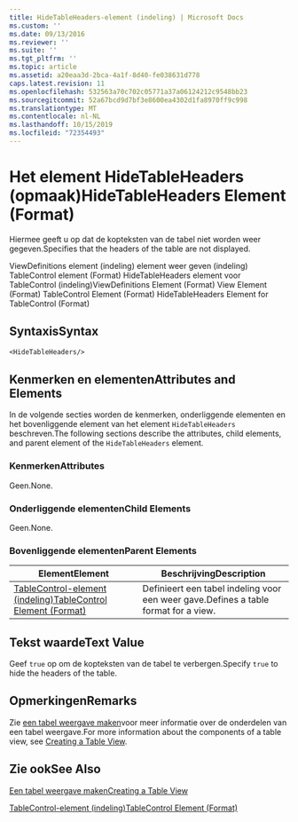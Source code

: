 ```yaml
---
title: HideTableHeaders-element (indeling) | Microsoft Docs
ms.custom: ''
ms.date: 09/13/2016
ms.reviewer: ''
ms.suite: ''
ms.tgt_pltfrm: ''
ms.topic: article
ms.assetid: a20eaa3d-2bca-4a1f-8d40-fe038631d778
caps.latest.revision: 11
ms.openlocfilehash: 532563a70c702c05771a37a06124212c9548bb23
ms.sourcegitcommit: 52a67bcd9d7bf3e8600ea4302d1fa8970ff9c998
ms.translationtype: MT
ms.contentlocale: nl-NL
ms.lasthandoff: 10/15/2019
ms.locfileid: "72354493"
---
```

# <a name="hidetableheaders-element-format"></a><span data-ttu-id="54479-102">Het element HideTableHeaders (opmaak)</span><span class="sxs-lookup"><span data-stu-id="54479-102">HideTableHeaders Element (Format)</span></span>

<span data-ttu-id="54479-103">Hiermee geeft u op dat de kopteksten van de tabel niet worden weer gegeven.</span><span class="sxs-lookup"><span data-stu-id="54479-103">Specifies that the headers of the table are not displayed.</span></span>

<span data-ttu-id="54479-104">ViewDefinitions element (indeling) element weer geven (indeling) TableControl element (Format) HideTableHeaders element voor TableControl (indeling)</span><span class="sxs-lookup"><span data-stu-id="54479-104">ViewDefinitions Element (Format) View Element (Format) TableControl Element (Format) HideTableHeaders Element for TableControl (Format)</span></span>

## <a name="syntax"></a><span data-ttu-id="54479-105">Syntaxis</span><span class="sxs-lookup"><span data-stu-id="54479-105">Syntax</span></span>

```vb
<HideTableHeaders/>
```

## <a name="attributes-and-elements"></a><span data-ttu-id="54479-106">Kenmerken en elementen</span><span class="sxs-lookup"><span data-stu-id="54479-106">Attributes and Elements</span></span>

<span data-ttu-id="54479-107">In de volgende secties worden de kenmerken, onderliggende elementen en het bovenliggende element van het element `HideTableHeaders` beschreven.</span><span class="sxs-lookup"><span data-stu-id="54479-107">The following sections describe the attributes, child elements, and parent element of the `HideTableHeaders` element.</span></span>

### <a name="attributes"></a><span data-ttu-id="54479-108">Kenmerken</span><span class="sxs-lookup"><span data-stu-id="54479-108">Attributes</span></span>

<span data-ttu-id="54479-109">Geen.</span><span class="sxs-lookup"><span data-stu-id="54479-109">None.</span></span>

### <a name="child-elements"></a><span data-ttu-id="54479-110">Onderliggende elementen</span><span class="sxs-lookup"><span data-stu-id="54479-110">Child Elements</span></span>

<span data-ttu-id="54479-111">Geen.</span><span class="sxs-lookup"><span data-stu-id="54479-111">None.</span></span>

### <a name="parent-elements"></a><span data-ttu-id="54479-112">Bovenliggende elementen</span><span class="sxs-lookup"><span data-stu-id="54479-112">Parent Elements</span></span>

|<span data-ttu-id="54479-113">Element</span><span class="sxs-lookup"><span data-stu-id="54479-113">Element</span></span>|<span data-ttu-id="54479-114">Beschrijving</span><span class="sxs-lookup"><span data-stu-id="54479-114">Description</span></span>|
|-------------|-----------------|
|[<span data-ttu-id="54479-115">TableControl-element (indeling)</span><span class="sxs-lookup"><span data-stu-id="54479-115">TableControl Element (Format)</span></span>](./tablecontrol-element-format.md)|<span data-ttu-id="54479-116">Definieert een tabel indeling voor een weer gave.</span><span class="sxs-lookup"><span data-stu-id="54479-116">Defines a table format for a view.</span></span>|

## <a name="text-value"></a><span data-ttu-id="54479-117">Tekst waarde</span><span class="sxs-lookup"><span data-stu-id="54479-117">Text Value</span></span>

<span data-ttu-id="54479-118">Geef `true` op om de kopteksten van de tabel te verbergen.</span><span class="sxs-lookup"><span data-stu-id="54479-118">Specify `true` to hide the headers of the table.</span></span>

## <a name="remarks"></a><span data-ttu-id="54479-119">Opmerkingen</span><span class="sxs-lookup"><span data-stu-id="54479-119">Remarks</span></span>

<span data-ttu-id="54479-120">Zie [een tabel weergave maken](./creating-a-table-view.md)voor meer informatie over de onderdelen van een tabel weergave.</span><span class="sxs-lookup"><span data-stu-id="54479-120">For more information about the components of a table view, see [Creating a Table View](./creating-a-table-view.md).</span></span>

## <a name="see-also"></a><span data-ttu-id="54479-121">Zie ook</span><span class="sxs-lookup"><span data-stu-id="54479-121">See Also</span></span>

[<span data-ttu-id="54479-122">Een tabel weergave maken</span><span class="sxs-lookup"><span data-stu-id="54479-122">Creating a Table View</span></span>](./creating-a-table-view.md)

[<span data-ttu-id="54479-123">TableControl-element (indeling)</span><span class="sxs-lookup"><span data-stu-id="54479-123">TableControl Element (Format)</span></span>](./tablecontrol-element-format.md)
